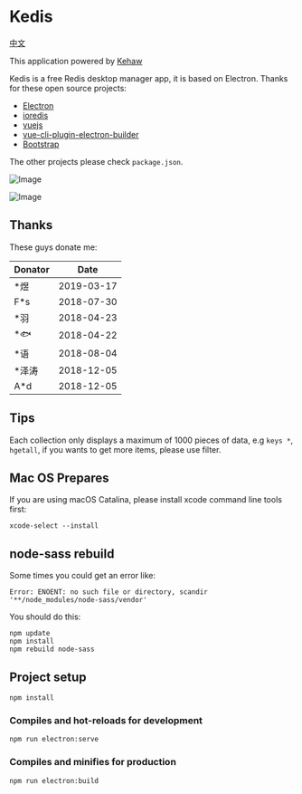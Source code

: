 # Kedis


[中文](https://github.com/uniorder/kedis/blob/master/README_CN.md)

This application powered by [Kehaw](http://www.kehaw.com)

Kedis is a free Redis desktop manager app, it is based on Electron. Thanks for these open source projects:

- [Electron](https://electronjs.org/)
- [ioredis](https://github.com/luin/ioredis)
- [vuejs](https://github.com/vuejs/vue)
- [vue-cli-plugin-electron-builder](https://github.com/nklayman/vue-cli-plugin-electron-builder)
- [Bootstrap](https://getbootstrap.com/)

The other projects please check `package.json`.

![Image](https://raw.githubusercontent.com/uniorder/kedis/master/screen-shot/1.png "Screen shot 1")

![Image](https://raw.githubusercontent.com/uniorder/kedis/master/screen-shot/2.png "Screen shot 2")

## Thanks

These guys donate me:

| Donator | Date       |
| ------- | ---------- |
| \*煜    | 2019-03-17 |
| F\*s    | 2018-07-30 |
| \*羽    | 2018-04-23 |
| \*🐟    | 2018-04-22 |
| \*语    | 2018-08-04 |
| \*泽涛  | 2018-12-05 |
| A\*d    | 2018-12-05 |

## Tips

Each collection only displays a maximum of 1000 pieces of data, e.g `keys *`, `hgetall`, if you wants to get more items, please use filter.

## Mac OS Prepares

If you are using macOS Catalina, please install xcode command line tools first:

```
xcode-select --install
```

## node-sass rebuild

Some times you could get an error like:

```
Error: ENOENT: no such file or directory, scandir '**/node_modules/node-sass/vendor'
```

You should do this:

```
npm update
npm install
npm rebuild node-sass
```

## Project setup

```
npm install
```

### Compiles and hot-reloads for development

```
npm run electron:serve
```

### Compiles and minifies for production

```
npm run electron:build
```
